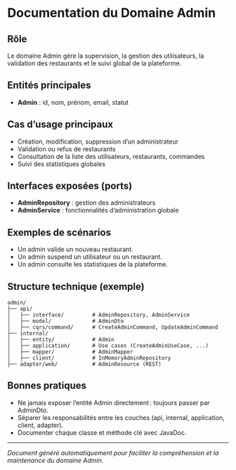 # Documentation du Domaine Admin

## Rôle
Le domaine Admin gère la supervision, la gestion des utilisateurs, la validation des restaurants et le suivi global de la plateforme.

## Entités principales
- **Admin** : id, nom, prénom, email, statut

## Cas d’usage principaux
- Création, modification, suppression d’un administrateur
- Validation ou refus de restaurants
- Consultation de la liste des utilisateurs, restaurants, commandes
- Suivi des statistiques globales

## Interfaces exposées (ports)
- **AdminRepository** : gestion des administrateurs
- **AdminService** : fonctionnalités d’administration globale

## Exemples de scénarios
- Un admin valide un nouveau restaurant.
- Un admin suspend un utilisateur ou un restaurant.
- Un admin consulte les statistiques de la plateforme.

## Structure technique (exemple)
```
admin/
├── api/
│   ├── interface/         # AdminRepository, AdminService
│   ├── model/             # AdminDto
│   ├── cqrs/command/      # CreateAdminCommand, UpdateAdminCommand
├── internal/
│   ├── entity/            # Admin
│   ├── application/       # Use cases (CreateAdminUseCase, ...)
│   ├── mapper/            # AdminMapper
│   ├── client/            # InMemoryAdminRepository
├── adapter/web/           # AdminResource (REST)
```

## Bonnes pratiques
- Ne jamais exposer l’entité Admin directement : toujours passer par AdminDto.
- Séparer les responsabilités entre les couches (api, internal, application, client, adapter).
- Documenter chaque classe et méthode clé avec JavaDoc.

---

*Document généré automatiquement pour faciliter la compréhension et la maintenance du domaine Admin.*

